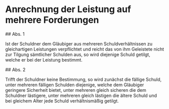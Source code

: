 # Anrechnung der Leistung auf mehrere Forderungen



\#\# Abs. 1

 Ist der Schuldner dem Gläubiger aus mehreren Schuldverhältnissen zu gleichartigen Leistungen verpflichtet und reicht das von ihm Geleistete nicht zur Tilgung sämtlicher Schulden aus, so wird diejenige Schuld getilgt, welche er bei der Leistung bestimmt.

\#\# Abs. 2

 Trifft der Schuldner keine Bestimmung, so wird zunächst die fällige Schuld, unter mehreren fälligen Schulden diejenige, welche dem Gläubiger geringere Sicherheit bietet, unter mehreren gleich sicheren die dem Schuldner lästigere, unter mehreren gleich lästigen die ältere Schuld und bei gleichem Alter jede Schuld verhältnismäßig getilgt. 

